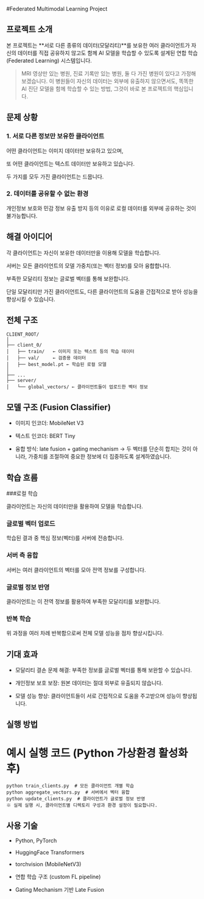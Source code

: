 #Federated Multimodal Learning Project

## 프로젝트 소개
본 프로젝트는 **서로 다른 종류의 데이터(모달리티)**를 보유한 여러 클라이언트가 자신의 데이터를 직접 공유하지 않고도 함께 AI 모델을 학습할 수 있도록 설계된 연합 학습(Federated Learning) 시스템입니다.



> MRI 영상만 있는 병원, 진료 기록만 있는 병원, 둘 다 가진 병원이 있다고 가정해 보겠습니다.
이 병원들이 자신의 데이터는 외부에 유출하지 않으면서도, 똑똑한 AI 진단 모델을 함께 학습할 수 있는 방법,
그것이 바로 본 프로젝트의 핵심입니다.

## 문제 상황
### 1. 서로 다른 정보만 보유한 클라이언트
어떤 클라이언트는 이미지 데이터만 보유하고 있으며,

또 어떤 클라이언트는 텍스트 데이터만 보유하고 있습니다.

두 가지를 모두 가진 클라이언트는 드뭅니다.

### 2. 데이터를 공유할 수 없는 환경
개인정보 보호와 민감 정보 유출 방지 등의 이유로 로컬 데이터를 외부에 공유하는 것이 불가능합니다.

## 해결 아이디어
각 클라이언트는 자신이 보유한 데이터만을 이용해 모델을 학습합니다.

서버는 모든 클라이언트의 모델 가중치(또는 벡터 정보)를 모아 융합합니다.

부족한 모달리티 정보는 글로벌 벡터를 통해 보완합니다.

단일 모달리티만 가진 클라이언트도, 다른 클라이언트의 도움을 간접적으로 받아 성능을 향상시킬 수 있습니다.

## 전체 구조
```
CLIENT_ROOT/
│
├── client_0/
│   ├── train/   ← 이미지 또는 텍스트 등의 학습 데이터
│   ├── val/     ← 검증용 데이터
│   ├── best_model.pt ← 학습된 로컬 모델
│
├── ...
├── server/
│   └── global_vectors/ ← 클라이언트들이 업로드한 벡터 정보
```

## 모델 구조 (Fusion Classifier)
- 이미지 인코더: MobileNet V3

- 텍스트 인코더: BERT Tiny

- 융합 방식: late fusion + gating mechanism
→ 두 벡터를 단순히 합치는 것이 아니라, 가중치를 조절하여 중요한 정보에 더 집중하도록 설계하였습니다.

## 학습 흐름
###로컬 학습

클라이언트는 자신의 데이터만을 활용하여 모델을 학습합니다.

### 글로벌 벡터 업로드

학습된 결과 중 핵심 정보(벡터)를 서버에 전송합니다.

### 서버 측 융합

서버는 여러 클라이언트의 벡터를 모아 전역 정보를 구성합니다.

### 글로벌 정보 반영

클라이언트는 이 전역 정보를 활용하여 부족한 모달리티를 보완합니다.

### 반복 학습

위 과정을 여러 차례 반복함으로써 전체 모델 성능을 점차 향상시킵니다.

## 기대 효과
- 모달리티 결손 문제 해결: 부족한 정보를 글로벌 벡터를 통해 보완할 수 있습니다.

- 개인정보 보호 보장: 원본 데이터는 절대 외부로 유출되지 않습니다.

- 모델 성능 향상: 클라이언트들이 서로 간접적으로 도움을 주고받으며 성능이 향상됩니다.

## 실행 방법

# 예시 실행 코드 (Python 가상환경 활성화 후)
```
python train_clients.py  # 모든 클라이언트 개별 학습
python aggregate_vectors.py  # 서버에서 벡터 융합
python update_clients.py  # 클라이언트가 글로벌 정보 반영
※ 실제 실행 시, 클라이언트별 디렉토리 구성과 환경 설정이 필요합니다.
```

## 사용 기술
- Python, PyTorch

- HuggingFace Transformers

- torchvision (MobileNetV3)

- 연합 학습 구조 (custom FL pipeline)

- Gating Mechanism 기반 Late Fusion
